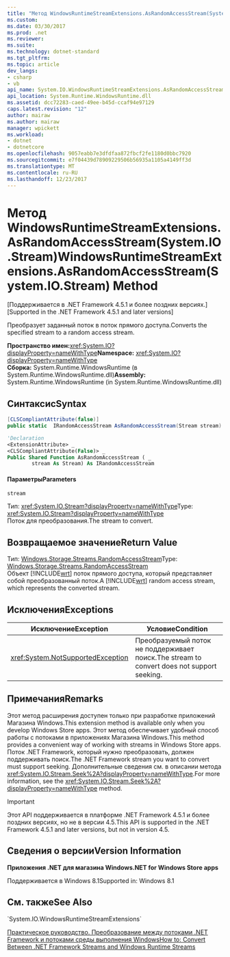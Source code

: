 ```yaml
---
title: "Метод WindowsRuntimeStreamExtensions.AsRandomAccessStream(System.IO.Stream)"
ms.custom: 
ms.date: 03/30/2017
ms.prod: .net
ms.reviewer: 
ms.suite: 
ms.technology: dotnet-standard
ms.tgt_pltfrm: 
ms.topic: article
dev_langs:
- csharp
- vb
api_name: System.IO.WindowsRuntimeStreamExtensions.AsRandomAccessStream
api_location: System.Runtime.WindowsRuntime.dll
ms.assetid: dcc72283-caed-49ee-b45d-ccaf94e97129
caps.latest.revision: "12"
author: mairaw
ms.author: mairaw
manager: wpickett
ms.workload:
- dotnet
- dotnetcore
ms.openlocfilehash: 9057eabb7e3dfdfaa872fbcf2fe1180d0bbc7920
ms.sourcegitcommit: e7f04439d78909229506b56935a1105a4149ff3d
ms.translationtype: MT
ms.contentlocale: ru-RU
ms.lasthandoff: 12/23/2017
---
```

# <a name="windowsruntimestreamextensionsasrandomaccessstreamsystemiostream-method"></a><span data-ttu-id="9f857-102">Метод WindowsRuntimeStreamExtensions.AsRandomAccessStream(System.IO.Stream)</span><span class="sxs-lookup"><span data-stu-id="9f857-102">WindowsRuntimeStreamExtensions.AsRandomAccessStream(System.IO.Stream) Method</span></span>
<span data-ttu-id="9f857-103">[Поддерживается в .NET Framework 4.5.1 и более поздних версиях.]</span><span class="sxs-lookup"><span data-stu-id="9f857-103">[Supported in the .NET Framework 4.5.1 and later versions]</span></span>  
  
 <span data-ttu-id="9f857-104">Преобразует заданный поток в поток прямого доступа.</span><span class="sxs-lookup"><span data-stu-id="9f857-104">Converts the specified stream to a random access stream.</span></span>  
  
 <span data-ttu-id="9f857-105">**Пространство имен:**<xref:System.IO?displayProperty=nameWithType></span><span class="sxs-lookup"><span data-stu-id="9f857-105">**Namespace:** <xref:System.IO?displayProperty=nameWithType></span></span>  
 <span data-ttu-id="9f857-106">**Сборка:** System.Runtime.WindowsRuntime (в System.Runtime.WindowsRuntime.dll)</span><span class="sxs-lookup"><span data-stu-id="9f857-106">**Assembly:** System.Runtime.WindowsRuntime (in System.Runtime.WindowsRuntime.dll)</span></span>  
  
## <a name="syntax"></a><span data-ttu-id="9f857-107">Синтаксис</span><span class="sxs-lookup"><span data-stu-id="9f857-107">Syntax</span></span>  
  
```csharp  
[CLSCompliantAttribute(false)]  
public static  IRandomAccessStream AsRandomAccessStream(Stream stream)  
```  
  
```vb  
'Declaration  
<ExtensionAttribute> _  
<CLSCompliantAttribute(False)> _  
Public Shared Function AsRandomAccessStream ( _  
        stream As Stream) As IRandomAccessStream  
```  
  
#### <a name="parameters"></a><span data-ttu-id="9f857-108">Параметры</span><span class="sxs-lookup"><span data-stu-id="9f857-108">Parameters</span></span>  
 `stream`  
  
 <span data-ttu-id="9f857-109">Тип: <xref:System.IO.Stream?displayProperty=nameWithType></span><span class="sxs-lookup"><span data-stu-id="9f857-109">Type: <xref:System.IO.Stream?displayProperty=nameWithType></span></span>  
<span data-ttu-id="9f857-110">Поток для преобразования.</span><span class="sxs-lookup"><span data-stu-id="9f857-110">The stream to convert.</span></span>  
  
## <a name="return-value"></a><span data-ttu-id="9f857-111">Возвращаемое значение</span><span class="sxs-lookup"><span data-stu-id="9f857-111">Return Value</span></span>  
 <span data-ttu-id="9f857-112">Тип: [Windows.Storage.Streams.RandomAccessStream](http://msdn.microsoft.com/library/windows/apps/windows.storage.streams.randomaccessstream.aspx)</span><span class="sxs-lookup"><span data-stu-id="9f857-112">Type: [Windows.Storage.Streams.RandomAccessStream](http://msdn.microsoft.com/library/windows/apps/windows.storage.streams.randomaccessstream.aspx)</span></span>  
<span data-ttu-id="9f857-113">Объект [!INCLUDE[wrt](../../../includes/wrt-md.md)] поток прямого доступа, который представляет собой преобразованный поток.</span><span class="sxs-lookup"><span data-stu-id="9f857-113">A [!INCLUDE[wrt](../../../includes/wrt-md.md)] random access stream, which represents the converted stream.</span></span>  
  
## <a name="exceptions"></a><span data-ttu-id="9f857-114">Исключения</span><span class="sxs-lookup"><span data-stu-id="9f857-114">Exceptions</span></span>  
  
|<span data-ttu-id="9f857-115">Исключение</span><span class="sxs-lookup"><span data-stu-id="9f857-115">Exception</span></span>|<span data-ttu-id="9f857-116">Условие</span><span class="sxs-lookup"><span data-stu-id="9f857-116">Condition</span></span>|  
|---------------|---------------|  
|<xref:System.NotSupportedException>|<span data-ttu-id="9f857-117">Преобразуемый поток не поддерживает поиск.</span><span class="sxs-lookup"><span data-stu-id="9f857-117">The stream to convert does not support seeking.</span></span>|  
  
## <a name="remarks"></a><span data-ttu-id="9f857-118">Примечания</span><span class="sxs-lookup"><span data-stu-id="9f857-118">Remarks</span></span>  
 <span data-ttu-id="9f857-119">Этот метод расширения доступен только при разработке приложений Магазина Windows.</span><span class="sxs-lookup"><span data-stu-id="9f857-119">This extension method is available only when you develop Windows Store apps.</span></span> <span data-ttu-id="9f857-120">Этот метод обеспечивает удобный способ работы с потоками в приложениях Магазина Windows.</span><span class="sxs-lookup"><span data-stu-id="9f857-120">This method provides a convenient way of working with streams in Windows Store apps.</span></span> <span data-ttu-id="9f857-121">Поток .NET Framework, который нужно преобразовать, должен поддерживать поиск.</span><span class="sxs-lookup"><span data-stu-id="9f857-121">The .NET Framework stream you want to convert must support seeking.</span></span> <span data-ttu-id="9f857-122">Дополнительные сведения см. в описании метода <xref:System.IO.Stream.Seek%2A?displayProperty=nameWithType>.</span><span class="sxs-lookup"><span data-stu-id="9f857-122">For more information, see the <xref:System.IO.Stream.Seek%2A?displayProperty=nameWithType> method.</span></span>  
  
> [!IMPORTANT]
>  <span data-ttu-id="9f857-123">Этот API поддерживается в платформе .NET Framework 4.5.1 и более поздних версиях, но не в версии 4.5.</span><span class="sxs-lookup"><span data-stu-id="9f857-123">This API is supported in the .NET Framework 4.5.1 and later versions, but not in version 4.5.</span></span>  
  
## <a name="version-information"></a><span data-ttu-id="9f857-124">Сведения о версии</span><span class="sxs-lookup"><span data-stu-id="9f857-124">Version Information</span></span>  
 <span data-ttu-id="9f857-125">**Приложения .NET для магазина Windows**</span><span class="sxs-lookup"><span data-stu-id="9f857-125">**.NET for Windows Store apps**</span></span>  
  
 <span data-ttu-id="9f857-126">Поддерживается в Windows 8.1</span><span class="sxs-lookup"><span data-stu-id="9f857-126">Supported in: Windows 8.1</span></span>  
  
## <a name="see-also"></a><span data-ttu-id="9f857-127">См. также</span><span class="sxs-lookup"><span data-stu-id="9f857-127">See Also</span></span>  
 <!--zz <xref:System.IO.WindowsRuntimeStreamExtensions>--> `System.IO.WindowsRuntimeStreamExtensions`  
 [<span data-ttu-id="9f857-128">Практическое руководство. Преобразование между потоками .NET Framework и потоками среды выполнения Windows</span><span class="sxs-lookup"><span data-stu-id="9f857-128">How to: Convert Between .NET Framework Streams and Windows Runtime Streams</span></span>](../../../docs/standard/io/how-to-convert-between-dotnet-streams-and-winrt-streams.md)
